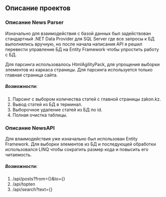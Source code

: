 ## Описание проектов

### Описание News Parser

Изначально для взаимодействия с базой данных был задействован стандартный .NET Data Provider для SQL Server где все запросы к БД выполнялись вручную, 
но после начала написания API я решил перевести управление БД на Entity Framework чтобы упростить работу с БД. 

Для парсинга использовалось HtmlAgilityPack, для упрощения выборки элементов из каркаса страницы. Для парсинга используется только
главная страница сайта.

##### Возможности:
1. Парсинг с выбором количества статей с главной страницы zakon.kz.
2. Вывод статей из БД в терминал.
3. Выборочное удаление статей из БД по id.
4. Полная очистка таблицы.

### Описание NewsAPI

Для влаимодействия уже изначально был использован Entity Framework. Для выборки элементов из БД и последующей обработки использовался LINQ 
чтобы сократить размер кода и повысить его читаемость.

##### Возможности:
1. /api/posts?from={}&to={} 
2. /api/topten
3. /api/search?text={}
